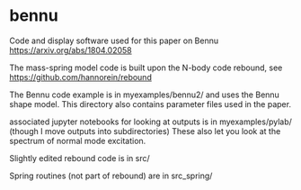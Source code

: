 # bennu
Code and display software used for this paper on Bennu  
https://arxiv.org/abs/1804.02058

The mass-spring model code is built upon the N-body code rebound, 
see https://github.com/hannorein/rebound

The Bennu code example is in myexamples/bennu2/
and uses the Bennu shape model.
This directory also contains parameter files used in the paper.

associated jupyter notebooks for looking at outputs is in myexamples/pylab/  
  (though I move outputs into subdirectories)
These also let you look at the spectrum of normal mode excitation.

Slightly edited rebound code is in src/

Spring routines (not part of rebound) are in src_spring/


